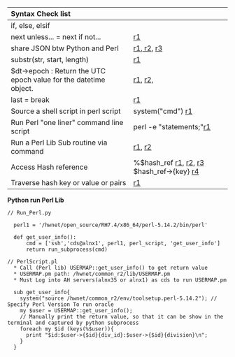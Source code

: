 | Syntax Check list |  |
| :--- | :--- |
| if, else, elsif |  |
| next unless... = next if not... | [r1](https://stackoverflow.com/questions/40940001/need-further-understanding-in-the-next-unless-code-im-reading) |
| share JSON btw Python and Perl | [r1](https://stackoverflow.com/questions/39082512/sharing-json-data-between-python-and-perl-scripts),[ r2](https://stackoverflow.com/questions/22521399/how-do-i-encode-a-simple-array-into-json-in-perl), [r3](https://www.sitepoint.com/community/t/perl-json/96190) |
| substr\(str, start, length\) | [r1](https://perlmaven.com/string-functions-length-lc-uc-index-substr) |
| $dt-&gt;epoch  :  Return the UTC epoch value for the datetime object. | [r1](https://perlmaven.com/datetime), [r2, ](https://www.epochconverter.com/programming/perl) |
| last = break | [r1](http://www.perltutorial.org/perl-last/) |
| Source a shell script in perl script | system\("cmd"\) [r1](https://stackoverflow.com/questions/3675646/can-we-source-a-shell-script-in-perl-script) |
| Run Perl "one liner" command line script | perl -e "statements;"[r1](https://stackoverflow.com/questions/2748738/how-do-i-access-a-value-of-a-nested-perl-hash) |
| Run a Perl Lib Sub routine via command | [r1](https://stackoverflow.com/questions/23477235/execute-a-perl-sub-routine-via-the-command-prompt), [r2](https://stackoverflow.com/questions/23039028/calling-perl-subroutines-from-the-command-line) |
| Access Hash reference | %$hash\_ref [r1](https://perlmonks.org/?node=References+quick+reference), [r2](https://metacpan.org/pod/Perl::Critic::Policy::References::ProhibitDoubleSigils), [r3](https://stackoverflow.com/questions/5249362/how-to-use-foreach-with-a-hash-reference) $hash\_ref-&gt;{key} [r4](https://stackoverflow.com/questions/2748738/how-do-i-access-a-value-of-a-nested-perl-hash) |
| Traverse hash key or value or pairs | [r1](https://stackoverflow.com/questions/3033/whats-the-safest-way-to-iterate-through-the-keys-of-a-perl-hash) |

**Python run Perl Lib**

```
// Run_Perl.py

  perl1 = '/hwnet/open_source/RH7.4/x86_64/perl-5.14.2/bin/perl'

  def get_user_info():
      cmd = ['ssh','cds@alnx1', perl1, perl_script, 'get_user_info']
      return run_subprocess(cmd)

// PerlScript.pl
  * Call (Perl lib) USERMAP::get_user_info() to get return value
  * USERMAP.pm path: /hwnet/common_r2/lib/USERMAP.pm
  * Must Log into AH servers(alnx35 or alnx1) as cds to run USERMAP.pm

  sub get_user_info{
    system("source /hwnet/common_r2/env/toolsetup.perl-5.14.2"); // Specify Perl Version To run oracle 
    my $user = USERMAP::get_user_info();
    // Manually print the return value, so that it can be show in the terminal and captured by python subprocess
    foreach my $id (keys(%$user)){
      print "$id:$user->{$id}{div_id}:$user->{$id}{division}\n";
    }
  }
```



